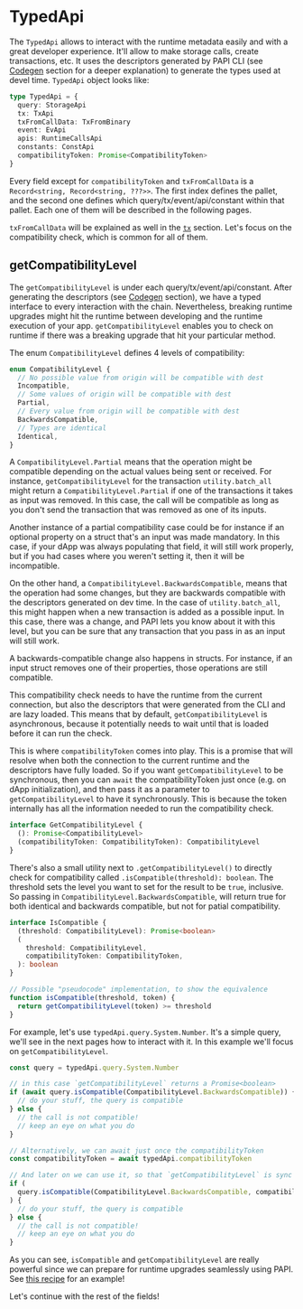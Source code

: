 # TypedApi

The `TypedApi` allows to interact with the runtime metadata easily and with a great developer experience. It'll allow to make storage calls, create transactions, etc. It uses the descriptors generated by PAPI CLI (see [Codegen](/codegen) section for a deeper explanation) to generate the types used at devel time. `TypedApi` object looks like:

```ts
type TypedApi = {
  query: StorageApi
  tx: TxApi
  txFromCallData: TxFromBinary
  event: EvApi
  apis: RuntimeCallsApi
  constants: ConstApi
  compatibilityToken: Promise<CompatibilityToken>
}
```

Every field except for `compatibilityToken` and `txFromCallData` is a `Record<string, Record<string, ???>>`. The first index defines the pallet, and the second one defines which query/tx/event/api/constant within that pallet. Each one of them will be described in the following pages.

`txFromCallData` will be explained as well in the [`tx`](/typed/tx) section. Let's focus on the compatibility check, which is common for all of them.

## getCompatibilityLevel

The `getCompatibilityLevel` is under each query/tx/event/api/constant. After generating the descriptors (see [Codegen](/codegen) section), we have a typed interface to every interaction with the chain. Nevertheless, breaking runtime upgrades might hit the runtime between developing and the runtime execution of your app. `getCompatibilityLevel` enables you to check on runtime if there was a breaking upgrade that hit your particular method.

The enum `CompatibilityLevel` defines 4 levels of compatibility:

```ts
enum CompatibilityLevel {
  // No possible value from origin will be compatible with dest
  Incompatible,
  // Some values of origin will be compatible with dest
  Partial,
  // Every value from origin will be compatible with dest
  BackwardsCompatible,
  // Types are identical
  Identical,
}
```

A `CompatibilityLevel.Partial` means that the operation might be compatible depending on the actual values being sent or received. For instance, `getCompatibilityLevel` for the transaction `utility.batch_all` might return a `CompatibilityLevel.Partial` if one of the transactions it takes as input was removed. In this case, the call will be compatible as long as you don't send the transaction that was removed as one of its inputs.

Another instance of a partial compatibility case could be for instance if an optional property on a struct that's an input was made mandatory. In this case, if your dApp was always populating that field, it will still work properly, but if you had cases where you weren't setting it, then it will be incompatible.

On the other hand, a `CompatibilityLevel.BackwardsCompatible`, means that the operation had some changes, but they are backwards compatible with the descriptors generated on dev time. In the case of `utility.batch_all`, this might happen when a new transaction is added as a possible input. In this case, there was a change, and PAPI lets you know about it with this level, but you can be sure that any transaction that you pass in as an input will still work.

A backwards-compatible change also happens in structs. For instance, if an input struct removes one of their properties, those operations are still compatible.

This compatibility check needs to have the runtime from the current connection, but also the descriptors that were generated from the CLI and are lazy loaded. This means that by default, `getCompatibilityLevel` is asynchronous, because it potentially needs to wait until that is loaded before it can run the check.

This is where `compatibilityToken` comes into play. This is a promise that will resolve when both the connection to the current runtime and the descriptors have fully loaded. So if you want `getCompatibilityLevel` to be synchronous, then you can `await` the compatibilityToken just once (e.g. on dApp initialization), and then pass it as a parameter to `getCompatibilityLevel` to have it synchronously. This is because the token internally has all the information needed to run the compatibility check.

```ts
interface GetCompatibilityLevel {
  (): Promise<CompatibilityLevel>
  (compatibilityToken: CompatibilityToken): CompatibilityLevel
}
```

There's also a small utility next to `.getCompatibilityLevel()` to directly check for compatibility called `.isCompatible(threshold): boolean`. The threshold sets the level you want to set for the result to be `true`, inclusive. So passing in `CompatibilityLevel.BackwardsCompatible`, will return true for both identical and backwards compatible, but not for patial compatibility.

```ts
interface IsCompatible {
  (threshold: CompatibilityLevel): Promise<boolean>
  (
    threshold: CompatibilityLevel,
    compatibilityToken: CompatibilityToken,
  ): boolean
}

// Possible "pseudocode" implementation, to show the equivalence
function isCompatible(threshold, token) {
  return getCompatibilityLevel(token) >= threshold
}
```

For example, let's use `typedApi.query.System.Number`. It's a simple query, we'll see in the next pages how to interact with it. In this example we'll focus on `getCompatibilityLevel`.

```ts
const query = typedApi.query.System.Number

// in this case `getCompatibilityLevel` returns a Promise<boolean>
if (await query.isCompatible(CompatibilityLevel.BackwardsCompatible)) {
  // do your stuff, the query is compatible
} else {
  // the call is not compatible!
  // keep an eye on what you do
}

// Alternatively, we can await just once the compatibilityToken
const compatibilityToken = await typedApi.compatibilityToken

// And later on we can use it, so that `getCompatibilityLevel` is sync
if (
  query.isCompatible(CompatibilityLevel.BackwardsCompatible, compatibilityToken)
) {
  // do your stuff, the query is compatible
} else {
  // the call is not compatible!
  // keep an eye on what you do
}
```

As you can see, `isCompatible` and `getCompatibilityLevel` are really powerful since we can prepare for runtime upgrades seamlessly using PAPI. See [this recipe](/recipes/upgrade) for an example!

Let's continue with the rest of the fields!
